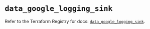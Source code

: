 # `data_google_logging_sink`

Refer to the Terraform Registry for docs: [`data_google_logging_sink`](https://registry.terraform.io/providers/hashicorp/google/6.32.0/docs/data-sources/logging_sink).
